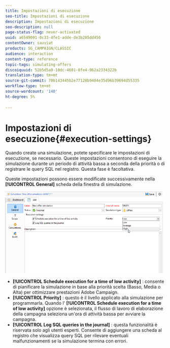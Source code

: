 ```yaml
---
title: Impostazioni di esecuzione
seo-title: Impostazioni di esecuzione
description: Impostazioni di esecuzione
seo-description: null
page-status-flag: never-activated
uuid: a6549091-0c33-4fe1-adde-de3b285dd456
contentOwner: sauviat
products: SG_CAMPAIGN/CLASSIC
audience: interaction
content-type: reference
topic-tags: simulating-offers
discoiquuid: 52b5d5a9-10dc-4601-8fe4-962a2334322b
translation-type: tm+mt
source-git-commit: 70b143445b2e77128b9404e35d96b39694d55335
workflow-type: tm+mt
source-wordcount: '140'
ht-degree: 5%

---
```



# Impostazioni di esecuzione{#execution-settings}

Quando create una simulazione, potete specificare le impostazioni di esecuzione, se necessario. Queste impostazioni consentono di eseguire la simulazione durante un periodo di attività bassa a seconda della priorità o di registrare le query SQL nel registro. Questa fase è facoltativa.

Queste impostazioni possono essere modificate successivamente nella **[!UICONTROL General]** scheda della finestra di simulazione.

![](assets/offer_simulation_008.png)

* **[!UICONTROL Schedule execution for a time of low activity]** : consente di pianificare la simulazione in base alla priorità scelta (Basso, Media o Alta) per ottimizzare  prestazioni Adobe Campaign.
* **[!UICONTROL Priority]** : questo è il livello applicato alla simulazione per programmarla. Quando l&#39; **[!UICONTROL Schedule execution for a time of low activity]** opzione è selezionata, il flusso di lavoro di elaborazione della campagna seleziona un&#39;ora di attività bassa per avviare la campagna.
* **[!UICONTROL Log SQL queries in the journal]** : questa funzionalità è riservata solo agli utenti esperti. Consente di aggiungere una scheda al registro che visualizza query SQL per rilevare eventuali malfunzionamenti se la simulazione termina con errori.

